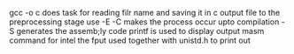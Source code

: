 gcc  -o c does task for reading filr name and saving it in c output file
to the preprocessing stage use -E 
-C makes the process occur upto compilation
-S generates the assemb;ly code
printf is used to display output
masm command for intel
the fput used together with unistd.h to print out
